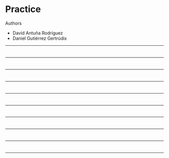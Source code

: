 # Practice
Authors
 - David Antuña Rodríguez
 - Daniel Gutiérrez Gertrúdix

------
###

```json

```

------
###

```json

```

------
###

```json

```

------
###

```json

```

------
###

```json

```

------
###

```json

```

------
###

```json

```

------
###

```json

```

------
###

```json

```
------
###

```json

```
